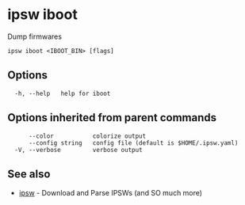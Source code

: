 # ipsw iboot

Dump firmwares

```
ipsw iboot <IBOOT_BIN> [flags]
```

## Options

```
  -h, --help   help for iboot
```

## Options inherited from parent commands

```
      --color           colorize output
      --config string   config file (default is $HOME/.ipsw.yaml)
  -V, --verbose         verbose output
```

## See also

* [ipsw](/cmd/ipsw/)	 - Download and Parse IPSWs (and SO much more)

